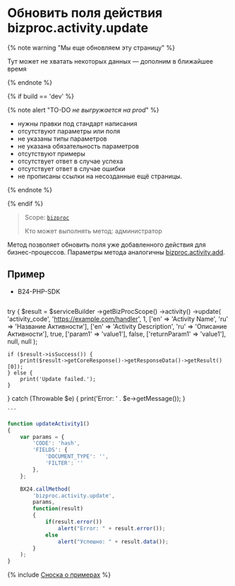 # Обновить поля действия bizproc.activity.update

{% note warning "Мы еще обновляем эту страницу" %}

Тут может не хватать некоторых данных — дополним в ближайшее время

{% endnote %}

{% if build == 'dev' %}

{% note alert "TO-DO _не выгружается на prod_" %}

- нужны правки под стандарт написания
- отсутствуют параметры или поля
- не указаны типы параметров
- не указана обязательность параметров
- отсутствуют примеры
- отсутствует ответ в случае успеха
- отсутствует ответ в случае ошибки
- не прописаны ссылки на несозданные ещё страницы.
  
{% endnote %}

{% endif %}

> Scope: [`bizproc`](../../scopes/permissions.md)
>
> Кто может выполнять метод: администратор

Метод позволяет обновить поля уже добавленного действия для бизнес-процессов. Параметры метода аналогичны [bizproc.activity.add](./bizproc-activity-add.md).

## Пример

- B24-PHP-SDK

    ```php
    
try {
    $result = $serviceBuilder
        ->getBizProcScope()
        ->activity()
        ->update(
            'activity_code',
            'https://example.com/handler',
            1,
            ['en' => 'Activity Name', 'ru' => 'Название Активности'],
            ['en' => 'Activity Description', 'ru' => 'Описание Активности'],
            true,
            ['param1' => 'value1'],
            false,
            ['returnParam1' => 'value1'],
            null,
            null
        );

    if ($result->isSuccess()) {
        print($result->getCoreResponse()->getResponseData()->getResult()[0]);
    } else {
        print('Update failed.');
    }
} catch (Throwable $e) {
    print('Error: ' . $e->getMessage());
}

    ```
```javascript
function updateActivity1()
{
    var params = {
        'CODE': 'hash',
        'FIELDS': {
            'DOCUMENT_TYPE': '',
            'FILTER': ''
        },
    };

    BX24.callMethod(
        'bizproc.activity.update',
        params,
        function(result)
        {
            if(result.error())
                alert("Error: " + result.error());
            else
                alert("Успешно: " + result.data());
        }
    );
}
```

{% include [Сноска о примерах](../../../_includes/examples.md) %}
